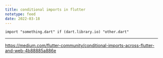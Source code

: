 ```yaml
---
title: conditional imports in flutter
notetype: feed
date: 2022-03-18
---
```

`import "something.dart" if (dart.library.io) "other.dart"`


---

https://medium.com/flutter-community/conditional-imports-across-flutter-and-web-4b88885a886e
